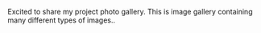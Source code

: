 Excited to share my project photo gallery. This is image gallery containing many different types of images..
